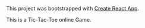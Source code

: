This project was bootstrapped with [Create React App](https://github.com/facebookincubator/create-react-app).

This is a Tic-Tac-Toe online Game.